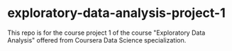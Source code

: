 # exploratory-data-analysis-project-1
This repo is for the course project 1 of the course "Exploratory Data Analysis" offered from Coursera Data Science specialization.

